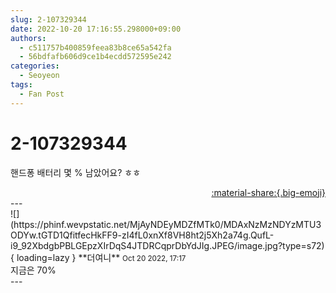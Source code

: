 ```yaml
---
slug: 2-107329344
date: 2022-10-20 17:16:55.298000+09:00
authors:
  - c511757b400859feea83b8ce65a542fa
  - 56bdfafb606d9ce1b4ecdd572595e242
categories:
  - Seoyeon
tags:
  - Fan Post
---
```


# 2-107329344

<div class="post-container" markdown="1">
<div class="content-container md-sidebar__scrollwrap" markdown="1">

핸드퐁 배터리 몇 % 남았어요? ㅎㅎ

</div>
</div>

<div style="text-align: right;" markdown="1">
<a href="https://weverse.io/fromis9/fanpost/2-107329344" style="text-align: right;">:material-share:{.big-emoji}</a>
</div>
---

<div class="comments-container md-sidebar__scrollwrap" markdown="1">
<div class="comment" markdown="1">
<div class='id-container' markdown="1">
![](https://phinf.wevpstatic.net/MjAyNDEyMDZfMTk0/MDAxNzMzNDYzMTU3ODYw.tGTD1QfitfecHkFF9-zI4fL0xnXf8VH8ht2j5Xh2a74g.QufL-i9_92XbdgbPBLGEpzXIrDqS4JTDRCqprDbYdJIg.JPEG/image.jpg?type=s72){ loading=lazy }
**<span class="artist">더여니</span>** <small>Oct 20 2022, 17:17</small><br>
</div>
<div class='comment-body' markdown="1">
지금은 70%
</div>
</div>
</div>
---
